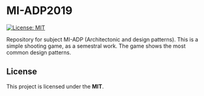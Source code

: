 # MI-ADP2019
[![License: MIT](https://img.shields.io/badge/License-MIT-yellow.svg)](https://opensource.org/licenses/MIT)

Repository for subject MI-ADP (Architectonic and design patterns). This is a simple shooting game, as a semestral work. The game shows the most common design patterns.

## License
This project is licensed under the **MIT**.

